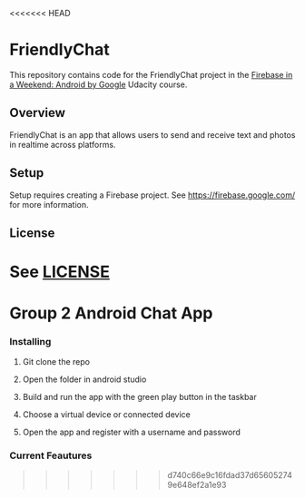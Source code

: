 <<<<<<< HEAD
# FriendlyChat

This repository contains code for the FriendlyChat project in the [Firebase in a Weekend: Android by Google](https://www.udacity.com/course/firebase-in-a-weekend-by-google-android--ud0352) Udacity course.

## Overview

FriendlyChat is an app that allows users to send and receive text and photos in realtime across platforms.

## Setup

Setup requires creating a Firebase project. See https://firebase.google.com/ for more information.

## License
See [LICENSE](LICENSE)
=======
# Group 2 Android Chat App

### Installing
1. Git clone the repo

2. Open the folder in android studio

3. Build and run the app with the green play button in the taskbar

4. Choose a virtual device or connected device

5. Open the app and register with a username and password 

### Current Feautures


>>>>>>> d740c66e9c16fdad37d656052749e648ef2a1e93
